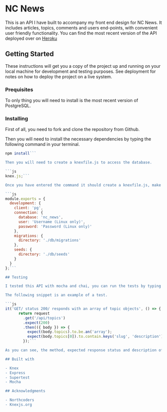 # NC News

This is an API I have built to accompany my front end design for NC News. It includes articles, topics, comments and users end-points, with convenient user friendly functionality. You can find the most recent version of the API deployed over on [Heroku](https://afternoon-beyond-70751.herokuapp.com/)

## Getting Started

These instructions will get you a copy of the project up and running on your local machine for development and testing purposes. See deployment for notes on how to deploy the project on a live system.

### Prequisites

To only thing you will need to install is the most recent version of PostgreSQL.

### Installing

First of all, you need to fork and clone the repository from Github.

Then you will need to install the necessary dependencies by typing the following command in your terminal.

```js
npm install```

Then you will need to create a knexfile.js to access the database.

```js
knex.js;```

Once you have entered the command it should create a knexfile.js, make sure it looks something like this:

```js
module.exports = {
  development: {
    client: 'pg',
    connection: {
      database: 'nc_news',
      user: 'Username (Linux only)',
      password: 'Password (Linux only)'
    },
    migrations: {
      directory: './db/migrations'
    },
    seeds: {
      directory: './db/seeds'
    }
  }
};```

## Testing

I tested this API with mocha and chai, you can run the tests by typing `npm test`. The tests are built to drop and re-create the database before each one runs, this ensures no data is changed, potentionally causing following tests to fail.

The following snippet is an example of a test.

```js
it('GET/ status 200/ responds with an array of topic objects', () => {
      return request
        .get('/api/topics')
        .expect(200)
        .then(({ body }) => {
          expect(body.topics).to.be.an('array');
          expect(body.topics[0]).to.contain.keys('slug', 'description');
        });```

As you can see, the method, expected response status and description of each test is within the title. Below that you can see the request, the path this particular request is running on, as well as the tests themselves. In this case it's seeing whether the topic objects are within an array and looking within the first instance to check the keys match with that of a topic object.

## Built with

- Knex
- Express
- Supertest
- Mocha

## Acknowledgments

- Northcoders
- Knexjs.org